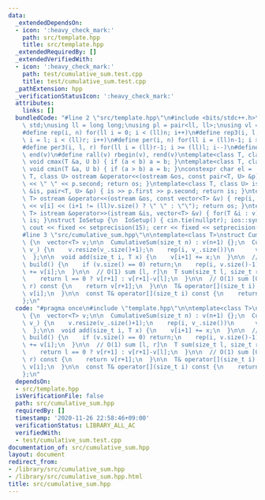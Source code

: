 ```yaml
---
data:
  _extendedDependsOn:
  - icon: ':heavy_check_mark:'
    path: src/template.hpp
    title: src/template.hpp
  _extendedRequiredBy: []
  _extendedVerifiedWith:
  - icon: ':heavy_check_mark:'
    path: test/cumulative_sum.test.cpp
    title: test/cumulative_sum.test.cpp
  _pathExtension: hpp
  _verificationStatusIcon: ':heavy_check_mark:'
  attributes:
    links: []
  bundledCode: "#line 2 \"src/template.hpp\"\n#include <bits/stdc++.h>\nusing namespace\
    \ std;\nusing ll = long long;\nusing pl = pair<ll, ll>;\nusing vl = vector<ll>;\n\
    #define rep(i, n) for(ll i = 0; i < (ll)n; i++)\n#define rep3(i, l, r) for(ll\
    \ i = l; i < (ll)r; i++)\n#define per(i, n) for(ll i = (ll)n-1; i >= 0; i--)\n\
    #define per3(i, l, r) for(ll i = (ll)r-1; i >= (ll)l; i--)\n#define all(v) begin(v),\
    \ end(v)\n#define rall(v) rbegin(v), rend(v)\ntemplate<class T, class U> inline\
    \ void cmax(T &a, U b) { if (a < b) a = b; }\ntemplate<class T, class U> inline\
    \ void cmin(T &a, U b) { if (a > b) a = b; }\nconstexpr char el = '\\n';\ntemplate<class\
    \ T, class U> ostream &operator<<(ostream &os, const pair<T, U> &p) { os << p.first\
    \ << \" \" << p.second; return os; }\ntemplate<class T, class U> istream &operator>>(istream\
    \ &is, pair<T, U> &p) { is >> p.first >> p.second; return is; }\ntemplate<class\
    \ T> ostream &operator<<(ostream &os, const vector<T> &v) { rep(i, v.size()) os\
    \ << v[i] << (i+1 != (ll)v.size() ? \" \" : \"\"); return os; }\ntemplate<class\
    \ T> istream &operator>>(istream &is, vector<T> &v) { for(T &i : v) is >> i; return\
    \ is; }\nstruct IoSetup {\n  IoSetup() { cin.tie(nullptr); ios::sync_with_stdio(false);\
    \ cout << fixed << setprecision(15); cerr << fixed << setprecision(15); }\n} io_setup;\n\
    #line 3 \"src/cumulative_sum.hpp\"\n\ntemplate<class T>\nstruct CumulativeSum\
    \ {\n  vector<T> v;\n\n  CumulativeSum(size_t n) : v(n+1) {};\n  CumulativeSum(vector<T>\
    \ v_) {\n    v.resize(v_.size()+1);\n    rep(i, v_.size())\n      v[i+1] = v_[i];\n\
    \  };\n\n  void add(size_t i, T x) {\n    v[i+1] += x;\n  }\n\n  // O(N)\n  void\
    \ build() {\n    if (v.size() == 0) return;\n    rep(i, v.size()-1)\n      v[i+1]\
    \ += v[i];\n  }\n\n  // O(1) sum [l, r]\n  T sum(size_t l, size_t r) const {\n\
    \    return l == 0 ? v[r+1] : v[r+1]-v[l];\n  }\n\n  // O(1) sum [0, r]\n  T sum(size_t\
    \ r) const {\n    return v[r+1];\n  }\n\n  T& operator[](size_t i) {\n    return\
    \ v[i];\n  }\n\n  const T& operator[](size_t i) const {\n    return v[i];\n  }\n\
    };\n"
  code: "#pragma once\n#include \"template.hpp\"\n\ntemplate<class T>\nstruct CumulativeSum\
    \ {\n  vector<T> v;\n\n  CumulativeSum(size_t n) : v(n+1) {};\n  CumulativeSum(vector<T>\
    \ v_) {\n    v.resize(v_.size()+1);\n    rep(i, v_.size())\n      v[i+1] = v_[i];\n\
    \  };\n\n  void add(size_t i, T x) {\n    v[i+1] += x;\n  }\n\n  // O(N)\n  void\
    \ build() {\n    if (v.size() == 0) return;\n    rep(i, v.size()-1)\n      v[i+1]\
    \ += v[i];\n  }\n\n  // O(1) sum [l, r]\n  T sum(size_t l, size_t r) const {\n\
    \    return l == 0 ? v[r+1] : v[r+1]-v[l];\n  }\n\n  // O(1) sum [0, r]\n  T sum(size_t\
    \ r) const {\n    return v[r+1];\n  }\n\n  T& operator[](size_t i) {\n    return\
    \ v[i];\n  }\n\n  const T& operator[](size_t i) const {\n    return v[i];\n  }\n\
    };\n"
  dependsOn:
  - src/template.hpp
  isVerificationFile: false
  path: src/cumulative_sum.hpp
  requiredBy: []
  timestamp: '2020-11-26 22:58:46+09:00'
  verificationStatus: LIBRARY_ALL_AC
  verifiedWith:
  - test/cumulative_sum.test.cpp
documentation_of: src/cumulative_sum.hpp
layout: document
redirect_from:
- /library/src/cumulative_sum.hpp
- /library/src/cumulative_sum.hpp.html
title: src/cumulative_sum.hpp
---
```

